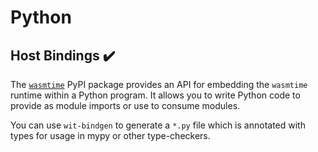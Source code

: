 # Python

## Host Bindings ✔️
The [`wasmtime`](https://github.com/bytecodealliance/wasmtime-py) PyPI package provides an API for embedding the `wasmtime` runtime within a Python program. It allows you to write Python code to provide as module imports or use to consume modules.

You can use `wit-bindgen` to generate a `*.py` file which is annotated with types for usage in mypy or other type-checkers.
